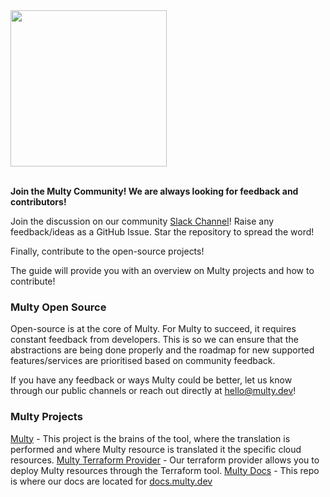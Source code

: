 <a href="https://multy.dev?utm_source=github.com">
    <img src="https://multy.dev/assets/multy_logo_horizontal.jpg" width="250">
</a>

<br/>
<br/>

**Join the Multy Community! We are always looking for feedback and contributors!**

Join the discussion on our community [Slack Channel](/)!
Raise any feedback/ideas as a GitHub Issue.
Star the repository to spread the word!

Finally, contribute to the open-source projects!

The guide will provide you with an overview on Multy projects and how to contribute!

### Multy Open Source

Open-source is at the core of Multy. For Multy to succeed, it requires constant feedback from developers. This is so we
can ensure that the abstractions are being done properly and the roadmap for new supported features/services are
prioritised based on community feedback.

If you have any feedback or ways Multy could be better, let us know through our public channels or reach out directly at
hello@multy.dev!

### Multy Projects

[Multy](https://github.com/multycloud/multy) - This project is the brains of the tool, where the translation is
performed and where Multy resource is
translated it the specific cloud resources.
[Multy Terraform Provider](https://github.com/multycloud/terraform-provider-multy) - Our terraform provider allows you
to deploy Multy resources through the Terraform tool.
[Multy Docs](https://github.com/multycloud/multy-docs) - This repo is where our docs are located
for [docs.multy.dev](https://docs.multy.dev)